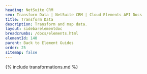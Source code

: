 ```yaml
---
heading: NetSuite CRM
seo: Transform Data | NetSuite CRM | Cloud Elements API Docs
title: Transform Data
description: Transform and map data.
layout: sidebarelementdoc
breadcrumbs: /docs/elements.html
elementId: 140
parent: Back to Element Guides
order: 25
sitemap: false
---
```


{% include transformations.md %}
